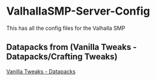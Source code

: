 # ValhallaSMP-Server-Config
This has all the config files for the Valhalla SMP


## Datapacks from (Vanilla Tweaks - Datapacks/Crafting Tweaks)
[Vanilla Tweaks - Datapacks](https://www.google.com "Google's Homepage")
